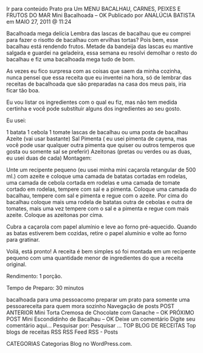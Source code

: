Ir para conteúdo
Prato pra Um
MENU
BACALHAU, CARNES, PEIXES E FRUTOS DO MAR
Mini Bacalhoada – OK
Publicado por ANALÚCIA BATISTA em MAIO 27, 2011 @ 11:24

Bacalhoada mega delícia
Lembra das lascas de bacalhau que eu comprei para fazer o risotto de bacalhau com ervilhas tortas? Pois bem, esse bacalhau está rendendo frutos. Metade da bandeija das lascas eu mantive salgada e guardei na geladeira, essa semana eu resolvi demolhar o resto do bacalhau e fiz uma bacalhoada mega tudo de bom.

As vezes eu fico surpresa com as coisas que saem da minha cozinha, nunca pensei que essa receita que eu inventei na hora, só de lembrar das receitas de bacalhoada que são preparadas na casa dos meus pais, iria ficar tão boa.

Eu vou listar os ingredientes com o qual eu fiz, mas não tem medida certinha e você pode substítuir alguns dos ingredientes ao seu gosto.

Eu usei:

1 batata
1 cebola
1 tomate
lascas de bacalhau ou uma posta de bacalhau
Azeite (vai usar bastante)
Sal
Pimenta ( eu usei pimenta de cayena, mas você pode usar qualquer outra pimenta que quiser ou outros temperos que gosta ou somente sal se preferir)
Azeitonas (pretas ou verdes ou as duas, eu usei duas de cada)
Montagem:

Unte um recipente pequeno (eu usei minha mini caçarola retangular de 500 ml.) com azeite e coloque uma camada de batatas cortadas em rodelas, uma camada de cebola cortada em rodelas e uma camada de tomate cortado em rodelas, tempere com sal e a pimenta. Coloque uma camada do bacalhau, tempere com sal e pimenta e regue com o azeite. Por cima do bacalhau coloque mais uma rodela de batatas outra de cebolas e outra de tomates, mais uma vez tempere com o sal e a pimenta e regue com mais azeite. Coloque as azeitonas por cima.

Cubra a caçarola com papel alumínio e leve ao forno pré-aquecido. Quando as batas estiverem bem cozidas, retire o papel alumínio e volte ao forno para gratinar.

Voilá, está pronto! A receita é bem simples só foi montada em um recipente pequeno com uma quantidade menor de ingredientes do que a receita original.

Rendimento: 1 porção.

Tempo de Preparo: 30 minutos



bacalhoada para uma pessoacomo preparar um prato para somente uma pessoareceita para quem mora sozinho
Navegação de posts
POST ANTERIOR
Mini Torta Cremosa de Chocolate com Ganache – OK
PRÓXIMO POST
Mini Escondidinho de Bacalhau – OK
Deixe um comentário
Digite seu comentário aqui...
Pesquisar por:
Pesquisar …
TOP BLOG DE RECEITAS
Top blogs de receitas
RSS
RSS Feed RSS - Posts

CATEGORIAS
Categorias
Blog no WordPress.com.
